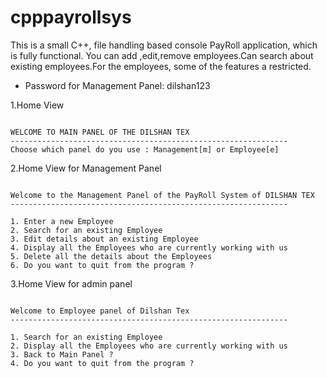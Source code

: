 # cpppayrollsys
This is a small C++, file handling based console PayRoll application, which is fully functional.
You can add ,edit,remove employees.Can search about existing employees.For the employees, some of the features a restricted.

- Password for Management Panel: dilshan123

1.Home View
```

WELCOME TO MAIN PANEL OF THE DILSHAN TEX
--------------------------------------------------------------
Choose which panel do you use : Management[m] or Employee[e] 
```


2.Home View for Management Panel
```

Welcome to the Management Panel of the PayRoll System of DILSHAN TEX
--------------------------------------------------------------

1. Enter a new Employee
2. Search for an existing Employee
3. Edit details about an existing Employee
4. Display all the Employees who are currently working with us
5. Delete all the details about the Employees
6. Do you want to quit from the program ? 

```


3.Home View for admin panel

```

Welcome to Employee panel of Dilshan Tex
--------------------------------------------------------------

1. Search for an existing Employee
2. Display all the Employees who are currently working with us
3. Back to Main Panel ?
4. Do you want to quit from the program ?
```




